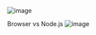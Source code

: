 

![image](https://user-images.githubusercontent.com/42731246/148641702-e6489a07-5e05-4d35-80a2-b9de2be26ad0.png)

Browser vs Node.js
![image](https://user-images.githubusercontent.com/42731246/148641801-db97750f-66b2-4bbb-adbe-ba6358eb8693.png)
